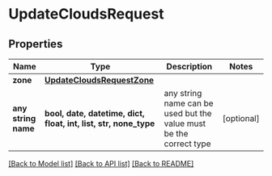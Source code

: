 # UpdateCloudsRequest


## Properties
Name | Type | Description | Notes
------------ | ------------- | ------------- | -------------
**zone** | [**UpdateCloudsRequestZone**](UpdateCloudsRequestZone.md) |  | 
**any string name** | **bool, date, datetime, dict, float, int, list, str, none_type** | any string name can be used but the value must be the correct type | [optional]

[[Back to Model list]](../README.md#documentation-for-models) [[Back to API list]](../README.md#documentation-for-api-endpoints) [[Back to README]](../README.md)



